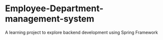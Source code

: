 # Employee-Department-management-system
A learning project to explore backend development using Spring Framework
